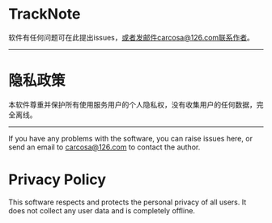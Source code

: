 # TrackNote

软件有任何问题可在此提出issues，或者发邮件carcosa@126.com联系作者。

---

# 隐私政策
本软件尊重并保护所有使用服务用户的个人隐私权，没有收集用户的任何数据，完全离线。


---

If you have any problems with the software, you can raise issues here, or send an email to carcosa@126.com to contact the author.

# Privacy Policy
This software respects and protects the personal privacy of all users. It does not collect any user data and is completely offline.
